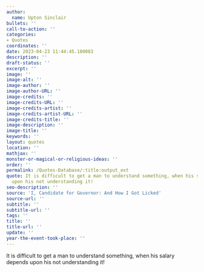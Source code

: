 ```yaml
---
author:
  name: Upton Sinclair
bullets: ''
call-to-action: ''
categories:
- Quotes
coordinates: ''
date: 2023-04-23 11:44:45.180083
description: ''
draft-status: ''
excerpt: ''
image: ''
image-alt: ''
image-author: ''
image-author-URL: ''
image-credits: ''
image-credits-URL: ''
image-credits-artist: ''
image-credits-artist-URL: ''
image-credits-title: ''
image-description: ''
image-title: ''
keywords: ''
layout: quotes
location: ''
mathjax: ''
monster-or-magical-or-religious-ideas: ''
order: ''
permalink: /Quotes-Database/:title:output_ext
quote: It is difficult to get a man to understand something, when his salary depends
  upon his not understanding it!
seo-description: ''
source: 'I, Candidate for Governor: And How I Got Licked'
source-url: ''
subtitle: ''
subtitle-url: ''
tags: ''
title: ''
title-url: ''
update: ''
year-the-event-took-place: ''
---
```

It is difficult to get a man to understand something, when his salary depends upon his not understanding it!